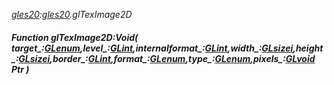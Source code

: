 _[gles20](../../modules/gles20/gles20-module.md):[gles20](../../modules/gles20/gles20-module.md).glTexImage2D_
##### Function glTexImage2D:Void( target_:[GLenum](../../modules/gles20/gles20-glenum.md),level_:[GLint](../../modules/gles20/gles20-glint.md),internalformat_:[GLint](../../modules/gles20/gles20-glint.md),width_:[GLsizei](../../modules/gles20/gles20-glsizei.md),height_:[GLsizei](../../modules/gles20/gles20-glsizei.md),border_:[GLint](../../modules/gles20/gles20-glint.md),format_:[GLenum](../../modules/gles20/gles20-glenum.md),type_:[GLenum](../../modules/gles20/gles20-glenum.md),pixels_:[GLvoid](../../modules/gles20/gles20-glvoid.md) Ptr )
